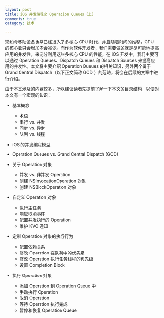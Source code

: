 ```yaml
---
layout: post
title: iOS 并发编程之 Operation Queues（上)
comments: true
category: 技术

---
```


现如今移动设备也早已经进入了多核心 CPU 时代，并且随着时间的推移，CPU 的核心数只会增加不会减少。而作为软件开发者，我们需要做的就是尽可能地提高应用的并发性，来充分利用这些多核心 CPU 的性能。在 iOS 开发中，我们主要可以通过 Operation Queues、Dispatch Queues 和 Dispatch Sources 来提高应用的并发性。本文将主要介绍 Operation Queues 的相关知识，另外两个属于 Grand Central Dispatch（以下正文简称 GCD ）的范畴，将会在后续的文章中进行介绍。

由于本文涉及的内容较多，所以建议读者先提前了解一下本文的目录结构，以便对本文有一个宏观的认识：

- 基本概念
	* 术语
	* 串行 vs. 并发
	* 同步 vs. 异步
	* 队列 vs. 线程
- iOS 的并发编程模型

- Operation Queues vs. Grand Central Dispatch (GCD)

- 关于 Operation 对象
	* 并发 vs. 非并发 Operation
	* 创建 NSInvocationOperation 对象
	* 创建 NSBlockOperation 对象
- 自定义 Operation 对象
	* 执行主任务
	* 响应取消事件
	* 配置并发执行的 Operation
	* 维护 KVO 通知
- 定制 Operation 对象的执行行为
	* 配置依赖关系
	* 修改 Operation 在队列中的优先级
	* 修改 Operation 执行任务线程的优先级
	* 设置 Completion Block
- 执行 Operation 对象
	* 添加 Operation 到 Operation Queue 中
	* 手动执行 Operation
	* 取消 Operation
	* 等待 Operation 执行完成
	* 暂停和恢复 Operation Queue